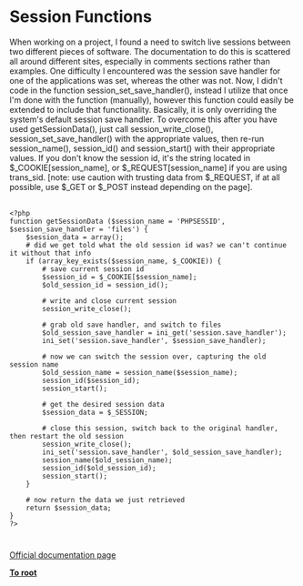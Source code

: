 # Session Functions



When working on a project, I found a need to switch live sessions between two different pieces of software. The documentation to do this is scattered all around different sites, especially in comments sections rather than examples. One difficulty I encountered was the session save handler for one of the applications was set, whereas the other was not. Now, I didn&apos;t code in the function session_set_save_handler(), instead I utilize that once I&apos;m done with the function (manually), however this function could easily be extended to include that functionality. Basically, it is only overriding the system&apos;s default session save handler. To overcome this after you have used getSessionData(), just call session_write_close(), session_set_save_handler() with the appropriate values, then re-run session_name(), session_id() and session_start() with their appropriate values. If you don&apos;t know the session id, it&apos;s the string located in $_COOKIE[session_name], or $_REQUEST[session_name] if you are using trans_sid. [note: use caution with trusting data from $_REQUEST, if at all possible, use $_GET or $_POST instead depending on the page].<br><br>

```
<?php
function getSessionData ($session_name = 'PHPSESSID', $session_save_handler = 'files') {
    $session_data = array();
    # did we get told what the old session id was? we can't continue it without that info
    if (array_key_exists($session_name, $_COOKIE)) {
        # save current session id
        $session_id = $_COOKIE[$session_name];
        $old_session_id = session_id();
        
        # write and close current session
        session_write_close();
        
        # grab old save handler, and switch to files
        $old_session_save_handler = ini_get('session.save_handler');
        ini_set('session.save_handler', $session_save_handler);
        
        # now we can switch the session over, capturing the old session name
        $old_session_name = session_name($session_name);
        session_id($session_id);
        session_start();
        
        # get the desired session data
        $session_data = $_SESSION;
        
        # close this session, switch back to the original handler, then restart the old session
        session_write_close();
        ini_set('session.save_handler', $old_session_save_handler);
        session_name($old_session_name);
        session_id($old_session_id);
        session_start();
    }
    
    # now return the data we just retrieved
    return $session_data;
}
?>
```
  

#

[Official documentation page](https://www.php.net/manual/en/ref.session.php)

**[To root](/README.md)**